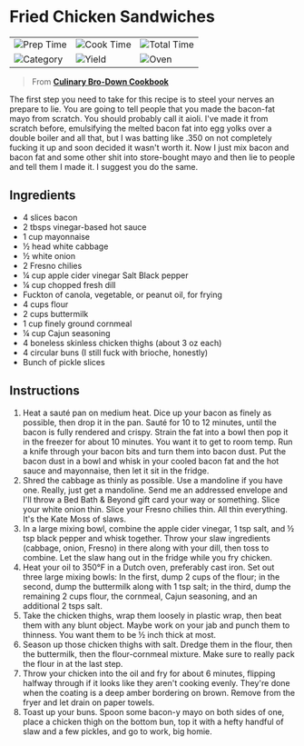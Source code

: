 # Fried Chicken Sandwiches

|  |  |  |
| ----------- | ----------- | ----------- |
| ![Prep Time](https://img.shields.io/badge/Prep_Time-15_min.-2451ba) | ![Cook Time](https://img.shields.io/badge/Cook_Time-20_min.-2451ba) | ![Total Time](https://img.shields.io/badge/Total_Time-35_min.-2451ba)
| ![Category](https://img.shields.io/badge/Category-Dinner-2451ba) | ![Yield](https://img.shields.io/badge/Yield-4_sandwiches-2451ba) | ![Oven](https://img.shields.io/badge/Cooking_Method-Stovetop-2451ba)

> From **[Culinary Bro-Down Cookbook](https://www.amazon.com/Culinary-Bro-Down-Cookbook-Josh-Scherer/dp/145559542X/ref=asc_df_145559542X_nodl/?tag=hyprod-20&linkCode=df0&hvadid=312075063269&hvpos=&hvnetw=g&hvrand=13271318346926754124&hvpone=&hvptwo=&hvqmt=&hvdev=m&hvdvcmdl=&hvlocint=&hvlocphy=9016293&hvtargid=pla-570529191041&psc=1)**

The first step you need to take for this recipe is to steel your nerves an prepare to lie. You are going to tell people that you made the bacon-fat mayo from scratch. You should probably call it aioli. I've made it from scratch before, emulsifying the melted bacon fat into egg yolks over a double boiler and all that, but I was batting like .350 on not completely fucking it up and soon decided it wasn't worth it. Now I just mix bacon and bacon fat and some other shit into store-bought mayo and then lie to people and tell them I made it. I suggest you do the same.

## Ingredients
- 4 slices bacon 
- 2 tbsps vinegar-based hot sauce 
- 1 cup mayonnaise 
- &frac12; head white cabbage 
- &frac12; white onion 
- 2 Fresno chilies 
- &frac14; cup apple cider vinegar Salt Black pepper 
- &frac14; cup chopped fresh dill 
- Fuckton of canola, vegetable, or peanut oil, for frying 
- 4 cups flour 
- 2 cups buttermilk 
- 1 cup finely ground cornmeal 
- &frac14; cup Cajun seasoning 
- 4 boneless skinless chicken thighs (about 3 oz each) 
- 4 circular buns (I still fuck with brioche, honestly) 
- Bunch of pickle slices 

## Instructions
1. Heat a sauté pan on medium heat. Dice up your bacon as finely as possible, then drop it in the pan. Sauté for 10 to 12 minutes, until the bacon is fully rendered and crispy. Strain the fat into a bowl then pop it in the freezer for about 10 minutes. You want it to get to room temp. Run a knife through your bacon bits and turn them into bacon dust. Put the bacon dust in a bowl and whisk in your cooled bacon fat and the hot sauce and mayonnaise, then let it sit in the fridge.
2. Shred the cabbage as thinly as possible. Use a mandoline if you have one. Really, just get a mandoline. Send me an addressed envelope and I'll throw a Bed Bath & Beyond gift card your way or something. Slice your white onion thin. Slice your Fresno chilies thin. All thin everything. It's the Kate Moss of slaws.
3. In a large mixing bowl, combine the apple cider vinegar, 1 tsp salt, and &frac12; tsp black pepper and whisk together. Throw your slaw ingredients (cabbage, onion, Fresno) in there along with your dill, then toss to combine. Let the slaw hang out in the fridge while you fry chicken.
4. Heat your oil to 350°F in a Dutch oven, preferably cast iron. Set out three large mixing bowls: In the first, dump 2 cups of the flour; in the second, dump the buttermilk along with 1 tsp salt; in the third, dump the remaining 2 cups flour, the cornmeal, Cajun seasoning, and an additional 2 tsps salt.
5. Take the chicken thighs, wrap them loosely in plastic wrap, then beat them with any blunt object. Maybe work on your jab and punch them to thinness. You want them to be &frac12; inch thick at most.
6. Season up those chicken thighs with salt. Dredge them in the flour, then the buttermilk, then the flour-cornmeal mixture. Make sure to really pack the flour in at the last step.
7. Throw your chicken into the oil and fry for about 6 minutes, flipping halfway through if it looks like they aren't cooking evenly. They're done when the coating is a deep amber bordering on brown. Remove from the fryer and let drain on paper towels. 
8. Toast up your buns. Spoon some bacon-y mayo on both sides of one, place a chicken thigh on the bottom bun, top it with a hefty handful of slaw and a few pickles, and go to work, big homie. 
